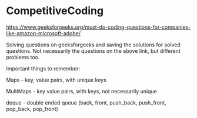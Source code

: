 # CompetitiveCoding
https://www.geeksforgeeks.org/must-do-coding-questions-for-companies-like-amazon-microsoft-adobe/

Solving questions on geeksforgeeks and saving the solutions for solved questions. Not necessarily the questions on the above link, but different problems too. 


Important things to remember: 

Maps - key, value pairs, with unique keys

MultiMaps - key value pairs, with keys, not necessarily unique

deque - double ended queue (back, front, push_back, push_front, pop_back, pop_front)
